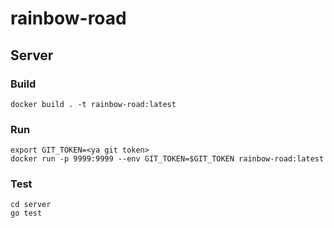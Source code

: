 # rainbow-road

## Server

### Build
```
docker build . -t rainbow-road:latest
```

### Run
```
export GIT_TOKEN=<ya git token>
docker run -p 9999:9999 --env GIT_TOKEN=$GIT_TOKEN rainbow-road:latest
```

### Test
```
cd server
go test
```